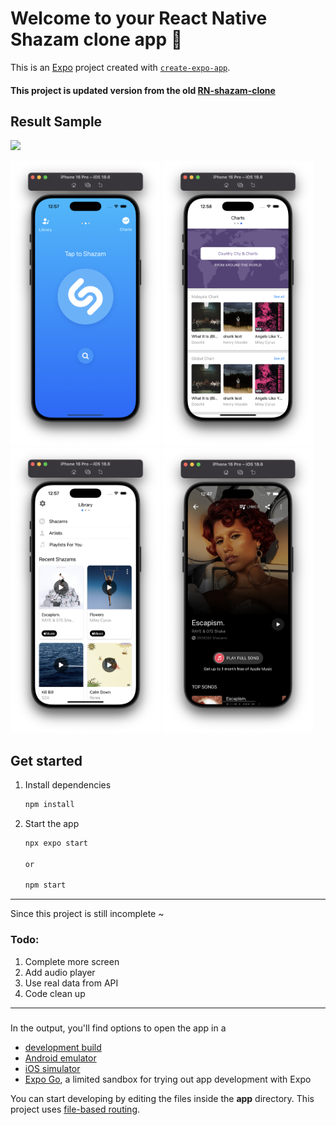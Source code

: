 # Welcome to your React Native Shazam clone app 👋

This is an [Expo](https://expo.dev) project created with [`create-expo-app`](https://www.npmjs.com/package/create-expo-app).

#### This project is updated version from the old [RN-shazam-clone](https://github.com/akmal-adnan/RN-shazam-clone)

## Result Sample

<!-- <video src="readme_assets/screen_record.mp4" width="300" controls></video> -->

<img width="300" src="readme_assets/screen_record.gif">

<p align="left">
<img width="240" src="readme_assets/screenshot1.png">
<img width="240" src="readme_assets/screenshot2.png">
<img width="240" src="readme_assets/screenshot3.png">
<img width="240" src="readme_assets/screenshot4.png">
</p>

## Get started

1. Install dependencies

   ```bash
   npm install
   ```

2. Start the app

   ```bash
   npx expo start

   or

   npm start
   ```

---

Since this project is still incomplete ~

### Todo:

1. Complete more screen
2. Add audio player
3. Use real data from API
4. Code clean up

---

###

In the output, you'll find options to open the app in a

- [development build](https://docs.expo.dev/develop/development-builds/introduction/)
- [Android emulator](https://docs.expo.dev/workflow/android-studio-emulator/)
- [iOS simulator](https://docs.expo.dev/workflow/ios-simulator/)
- [Expo Go](https://expo.dev/go), a limited sandbox for trying out app development with Expo

You can start developing by editing the files inside the **app** directory. This project uses [file-based routing](https://docs.expo.dev/router/introduction).

<!--
## Get a fresh project

When you're ready, run:

```bash
npm run reset-project
``` -->

<!--
This command will move the starter code to the **app-example** directory and create a blank **app** directory where you can start developing.

## Learn more

To learn more about developing your project with Expo, look at the following resources:

- [Expo documentation](https://docs.expo.dev/): Learn fundamentals, or go into advanced topics with our [guides](https://docs.expo.dev/guides).
- [Learn Expo tutorial](https://docs.expo.dev/tutorial/introduction/): Follow a step-by-step tutorial where you'll create a project that runs on Android, iOS, and the web.

## Join the community

Join our community of developers creating universal apps.

- [Expo on GitHub](https://github.com/expo/expo): View our open source platform and contribute.
- [Discord community](https://chat.expo.dev): Chat with Expo users and ask questions. -->
